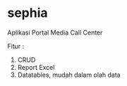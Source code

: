 # sephia

Aplikasi Portal Media Call Center

Fitur :
1. CRUD
2. Report Excel
3. Datatables, mudah dalam olah data
